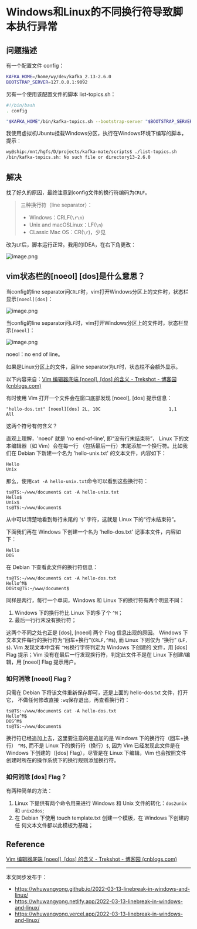 # Windows和Linux的不同换行符导致脚本执行异常

## 问题描述

有一个配置文件 config：

```bash
KAFKA_HOME=/home/wy/dev/kafka_2.13-2.6.0
BOOTSTRAP_SERVER=127.0.0.1:9092
```

另有一个使用该配置文件的脚本 list-topics.sh：

```bash
#!/bin/bash
. config

"$KAFKA_HOME"/bin/kafka-topics.sh --bootstrap-server "$BOOTSTRAP_SERVER" --list
```

我使用虚拟机Ubuntu挂载Windows分区，执行在Windows环境下编写的脚本，提示：

```bash
wy@ship:/mnt/hgfs/D/projects/kafka-mate/scripts$ ./list-topics.sh 
/bin/kafka-topics.sh: No such file or directory13-2.6.0
```

## 解决

找了好久的原因，最终注意到config文件的换行符编码为`CRLF`。

> 三种换行符（line separator）：
>
> * Windows：CRLF(`\r\n`)
> * Unix and macOSLinux：LF(`\n`)
> * CLassic Mac OS：CR(`\r`)，少见
>

改为`LF`后，脚本运行正常。我用的IDEA，在右下角更改：

![image.png](https://cdn.jsdelivr.net/gh/whuwangyong/whuwangyong.github.io@gh-pages/2022-03-13-linebreak-in-windows-and-linux/assets/image-20220313173320-m3he0qa.png)

## vim状态栏的[noeol] [dos]是什么意思？

当config的line separator问`CRLF`时，vim打开Windows分区上的文件时，状态栏显示`[noeol][dos]`：

![image.png](https://cdn.jsdelivr.net/gh/whuwangyong/whuwangyong.github.io@gh-pages/2022-03-13-linebreak-in-windows-and-linux/assets/image-20220313172145-gr1vmgk.png)

当config的line separator问`LF`时，vim打开Windows分区上的文件时，状态栏显示`[noeol]`：

![image.png](https://cdn.jsdelivr.net/gh/whuwangyong/whuwangyong.github.io@gh-pages/2022-03-13-linebreak-in-windows-and-linux/assets/image-20220313172052-wah96f1.png)

noeol：no end of line。

如果是Linux分区上的文件，且line separator为`LF`时，状态栏不会额外显示。

以下内容来自：[Vim 编辑器底端 [noeol], [dos] 的含义 - Trekshot - 博客园 (cnblogs.com)](https://www.cnblogs.com/Trekshot/archive/2012/11/26/the-meaning-of-noeol-and-dos-flag-in-vim.html)

有时使用 Vim 打开一个文件会在窗口底部发现 [noeol], [dos] 提示信息：

```
"hello-dos.txt" [noeol][dos] 2L, 10C                          1,1           All
```

这两个符号有何含义？

直观上理解，'noeol' 就是 'no end-of-line', 即“没有行末结束符”， Linux 下的文本编辑器（如 Vim）会在每一行 （包括最后一行）末尾添加一个换行符。比如我们在 Debian 下新建一个名为 'hello-unix.txt' 的文本文件，内容如下：

```
Hello
Unix
```

那么，使用`cat -A hello-unix.txt`命令可以看到这些换行符：

```
ts@TS:~/www/document$ cat -A hello-unix.txt
Hello$
Unix$
ts@TS:~/www/document$
```

从中可以清楚地看到每行末尾的 '`$`' 字符，这就是 Linux 下的“行末结束符”。

下面我们再在 Windows 下创建一个名为 'hello-dos.txt' 记事本文件，内容如下：

```
Hello
DOS
```

在 Debian 下查看此文件的换行符信息：

```
ts@TS:~/www/document$ cat -A hello-dos.txt
Hello^M$
DOSts@TS:~/www/document$
```

同样是两行，每行一个单词，Windows 和 Linux 下的换行符有两个明显不同：

1. Windows 下的换行符比 Linux 下的多了个 `^M`；
2. 最后一行行末没有换行符；

这两个不同之处也正是 [dos], [noeol] 两个 Flag 信息出现的原因。 Windows 下文本文件每行的换行符为“回车+换行”(`CRLF,^M$`), 而 Linux 下则仅为 “换行” (`LF, $`). Vim 发现文本中含有 `^M$`换行字符判定为 Windows 下创建的 文件，用 [dos] Flag 提示；Vim 没有在最后一行发现换行符，判定此文件不是在 Linux 下创建/编辑，用 [noeol] Flag 提示用户。

### 如何消除 [noeol] Flag？

只需在 Debian 下将该文件重新保存即可，还是上面的 hello-dos.txt 文件，打开它， 不做任何修改直接 `:wq`保存退出，再查看换行符：

```
ts@TS:~/www/document$ cat -A hello-dos.txt
Hello^M$
DOS^M$
ts@TS:~/www/document$
```

换行符已经追加上去，这里要注意的是追加的是 Windows 下的换行符（回车+换行） `^M$`, 而不是 Linux 下的换行符（换行）`$`, 因为 Vim 已经发现此文件是在 Windows 下创建的（[dos] Flag），尽管是在 Linux 下编辑，Vim 也会按照文件创建时所在的操作系统下的换行规则添加换行符。

### 如何消除 [dos] Flag？

有两种简单的方法：

1. Linux 下提供有两个命令用来进行 Windows 和 Unix 文件的转化：`dos2unix `和 `unix2dos`;
2. 在 Debian 下使用 touch template.txt 创建一个模板，在 Windows 下创建的任 何文本文件都以此模板为基础；

## Reference

[Vim 编辑器底端 [noeol], [dos] 的含义 - Trekshot - 博客园 (cnblogs.com)](https://www.cnblogs.com/Trekshot/archive/2012/11/26/the-meaning-of-noeol-and-dos-flag-in-vim.html)


---
本文同步发布于：
- https://whuwangyong.github.io/2022-03-13-linebreak-in-windows-and-linux/
- https://whuwangyong.netlify.app/2022-03-13-linebreak-in-windows-and-linux/
- https://whuwangyong.vercel.app/2022-03-13-linebreak-in-windows-and-linux/

